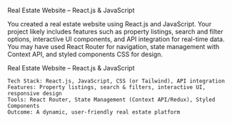 Real Estate Website – React.js & JavaScript

You created a real estate website using React.js and JavaScript. Your project likely includes features such as property listings, 
search and filter options, interactive UI components, and API integration for real-time data. You may have used React Router for navigation, 
state management with Context API, and styled components CSS for design.

Real Estate Website – React.js & JavaScript

    Tech Stack: React.js, JavaScript, CSS (or Tailwind), API integration
    Features: Property listings, search & filters, interactive UI, responsive design
    Tools: React Router, State Management (Context API/Redux), Styled Components
    Outcome: A dynamic, user-friendly real estate platform

